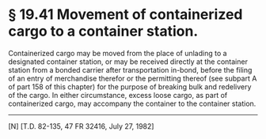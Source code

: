 # § 19.41   Movement of containerized cargo to a container station.

Containerized cargo may be moved from the place of unlading to a designated container station, or may be received directly at the container station from a bonded carrier after transportation in-bond, before the filing of an entry of merchandise therefor or the permitting thereof (see subpart A of part 158 of this chapter) for the purpose of breaking bulk and redelivery of the cargo. In either circumstance, excess loose cargo, as part of containerized cargo, may accompany the container to the container station.



---

[N] [T.D. 82-135, 47 FR 32416, July 27, 1982]




